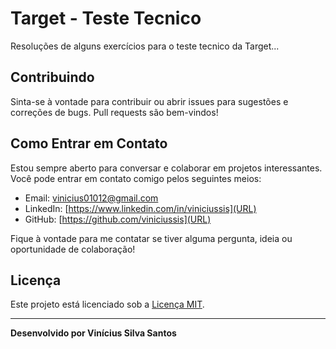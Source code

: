 # Target - Teste Tecnico

Resoluções de alguns exercícios para o teste tecnico da Target...

## Contribuindo

Sinta-se à vontade para contribuir ou abrir issues para sugestões e correções de bugs. Pull requests são bem-vindos!

## Como Entrar em Contato

Estou sempre aberto para conversar e colaborar em projetos interessantes. Você pode entrar em contato comigo pelos seguintes meios:

- Email: vinicius01012@gmail.com
- LinkedIn: [https://www.linkedin.com/in/viniciussis](URL)
- GitHub: [https://github.com/viniciussis](URL)

Fique à vontade para me contatar se tiver alguma pergunta, ideia ou oportunidade de colaboração!

## Licença

Este projeto está licenciado sob a [Licença MIT](LICENSE).

---
**Desenvolvido por Vinícius Silva Santos**
